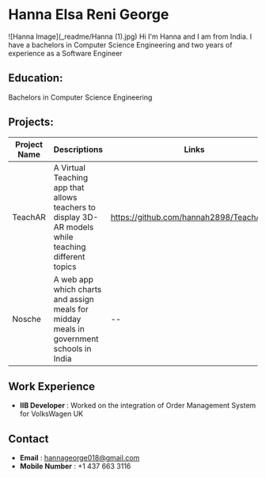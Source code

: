 

# Hanna Elsa Reni George
![Hanna Image](_readme/Hanna (1).jpg)
Hi I'm Hanna and I am from India. I have a bachelors in Computer Science Engineering and two years of experience as a Software Engineer

## Education:
Bachelors in Computer Science Engineering       

## Projects: 

| Project Name |Descriptions| Links |
| ------ | ------ |------ |
| TeachAR |A Virtual Teaching app that allows teachers to display 3D-AR models while teaching different topics| https://github.com/hannah2898/TeachAR.git |
| Nosche| A web app which charts and assign meals for midday meals in government schools in India| --

## Work Experience

- **IIB Developer** : Worked on the integration of Order Management System for VolksWagen UK

## Contact

- **Email** : hannageorge018@gmail.com
- **Mobile Number** : +1 437 663 3116



